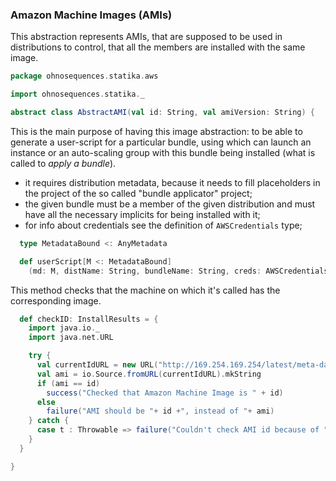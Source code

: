 ### Amazon Machine Images (AMIs)

This abstraction represents AMIs, that are supposed to be used in distributions
to control, that all the members are installed with the same image.


```scala
package ohnosequences.statika.aws

import ohnosequences.statika._

abstract class AbstractAMI(val id: String, val amiVersion: String) {
```

This is the main purpose of having this image abstraction: to be able to generate a 
user-script for a particular bundle, using which can launch an instance or an 
auto-scaling group with this bundle being installed (what is called to _apply a bundle_).
- it requires distribution metadata, because it needs to fill placeholders in the project of 
  the so called "bundle applicator" project;
- the given bundle must be a member of the given distribution and must have all the 
  necessary implicits for being installed with it;
- for info about credentials see the definition of `AWSCredentials` type;

```scala
  type MetadataBound <: AnyMetadata

  def userScript[M <: MetadataBound]
    (md: M, distName: String, bundleName: String, creds: AWSCredentials = RoleCredentials): String
```

This method checks that the machine on which it's called has the corresponding image.

```scala
  def checkID: InstallResults = {
    import java.io._
    import java.net.URL

    try {
      val currentIdURL = new URL("http://169.254.169.254/latest/meta-data/ami-id")
      val ami = io.Source.fromURL(currentIdURL).mkString
      if (ami == id)
        success("Checked that Amazon Machine Image is " + id)
      else
        failure("AMI should be "+ id +", instead of "+ ami)
    } catch {
      case t : Throwable => failure("Couldn't check AMI id because of "+t.toString)
    }
  }

}

```
